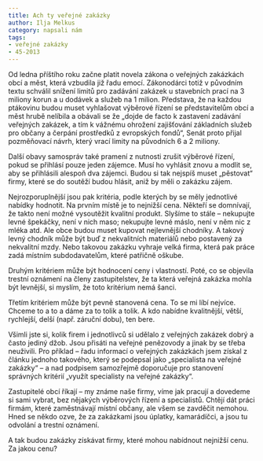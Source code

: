 ```yaml
---
title: Ach ty veřejné zakázky
author: Ilja Melkus
category: napsali nám
tags:
- veřejné zakázky
- 45-2013
---
```


Od ledna příštího roku začne platit novela zákona o veřejných zakázkách obcí a měst, která vzbudila již řadu emocí. Zákonodárci totiž v původním textu schválil snížení limitů pro zadávání zakázek u stavebních prací na 3 miliony korun a u dodávek a služeb na 1 milion. Představa, že na každou ptákovinu budou muset vyhlašovat výběrové řízení se představitelům obcí a měst hrubě nelíbila a obávali se že „dojde de facto k zastavení zadávání veřejných zakázek, a tím k vážnému ohrožení zajišťování základních služeb pro občany a čerpání prostředků z evropských fondů“, Senát proto přijal pozměňovací návrh, který vrací limity na původních 6 a 2 miliony.

Další obavy samospráv také pramení z nutnosti zrušit výběrové řízení, pokud se přihlásí pouze jeden zájemce. Musí ho vyhlásit znovu a modlit se, aby se přihlásili alespoň dva zájemci. Budou si tak nejspíš muset „pěstovat“ firmy, které se do soutěží budou hlásit, aniž by měli o zakázku zájem.

Nejrozporuplnější jsou pak kritéria, podle kterých by se měly jednotlivé nabídky hodnotit. Na prvním místě je to nejnižší cena. Někteří se domnívají, že takto není možné vysoutěžit kvalitní produkt. Slyšíme to stále – nekupujte levné špekáčky, není v nich maso; nekupujte levné máslo, není v něm nic z mléka atd. Ale obce budou muset kupovat nejlevnější chodníky. A takový levný chodník může být buď z nekvalitních materiálů nebo postavený za nekvalitní mzdy. Nebo takovou zakázku vyhraje velká firma, která pak práce zadá místním subdodavatelům, které patřičně oškube.

Druhým kritériem může být hodnocení ceny i vlastností. Poté, co se objevila trestní oznámení na členy zastupitelstev, že ta která veřejná zakázka mohla být levnější, si myslím, že toto kritérium nemá šanci.

Třetím kritériem může být pevně stanovená cena. To se mi líbí nejvíce. Chceme to a to a dáme za to tolik a tolik. A kdo nabídne kvalitnější, větší, rychlejší, delší (např. záruční dobu), ten bere.

Všimli jste si, kolik firem i jednotlivců si udělalo z veřejných zakázek dobrý a často jediný džob. Jsou přisáti na veřejné penězovody a jinak by se třeba neuživili. Pro příklad – řadu informací o veřejných zakázkách jsem získal z článku jednoho takového, který se podepsal jako „specialista na veřejné zakázky“ – a nad podpisem samozřejmě doporučuje pro stanovení správných kritérií „využít specialisty na veřejné zakázky“. 

Zastupitelé obcí říkají – my známe naše firmy, víme jak pracují a dovedeme si sami vybrat, bez nějakých výběrových řízení a specialistů. Chtějí dát práci firmám, které zaměstnávají místní občany, ale všem se zavděčit nemohou. Hned se někdo ozve, že za zakázkami jsou úplatky, kamarádíčci, a jsou tu odvolání a trestní oznámení.

A tak budou zakázky získávat firmy, které mohou nabídnout nejnižší cenu. Za jakou cenu?